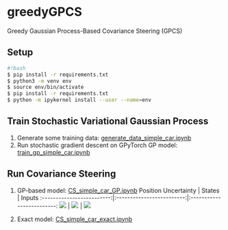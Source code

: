 # greedyGPCS
Greedy Gaussian Process-Based Covariance Steering (GPCS)

## Setup

```sh
#!bash
$ pip install -r requirements.txt
$ python3 -m venv env
$ source env/bin/activate
$ pip install -r requirements.txt
$ python -m ipykernel install --user --name=env
`````````

## Train Stochastic Variational Gaussian Process

1. Generate some training data: [generate_data_simple_car.ipynb](generate_data_simple_car.ipynb)
2. Run stochastic gradient descent on GPyTorch GP model: [train_gp_simple_car.ipynb](train_gp_simple_car.ipynb)

## Run Covariance Steering

1. GP-based model: [CS_simple_car_GP.ipynb](CS_simple_car_GP.ipynb)
Position Uncertainty             |  States | Inputs
:-------------------------:|:-------------------------:|:-------------------------:
![](figs/gp_position_uncertainties.png)  |  ![](figs/gp_model_states.png) | ![](figs/gp_inputs.png)

2. Exact model: [CS_simple_car_exact.ipynb](CS_simple_car_exact.ipynb)

